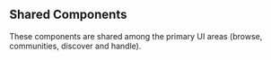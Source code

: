 ## Shared Components

These components are shared among the primary UI areas (browse, communities, discover and handle).  
